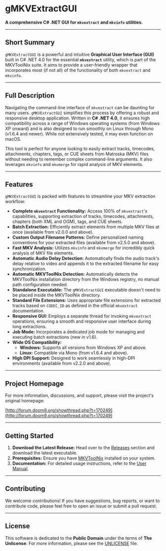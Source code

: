 # gMKVExtractGUI

**A comprehensive C# .NET GUI for `mkvextract` and `mkvinfo` utilities.**

---

## Short Summary

`gMKVExtractGUI` is a powerful and intuitive **Graphical User Interface (GUI)** built in C# .NET 4.0 for the essential **`mkvextract`** utility, which is part of the MKVToolNix suite. It aims to provide a user-friendly wrapper that incorporates most (if not all) of the functionality of both `mkvextract` and `mkvinfo`.

---

## Full Description

Navigating the command-line interface of `mkvextract` can be daunting for many users. `gMKVExtractGUI` simplifies this process by offering a robust and responsive desktop application. Written in **C# .NET 4.0**, it ensures high compatibility across a range of Windows operating systems (from Windows XP onward) and is also designed to run smoothly on Linux through Mono (v1.6.4 and newer). While not extensively tested, it may even function on macOS.

This tool is perfect for anyone looking to easily extract tracks, timecodes, attachments, chapters, tags, or CUE sheets from Matroska (MKV) files without needing to remember complex command-line arguments. It also leverages `mkvinfo` and `mkvmerge` for rapid analysis of MKV elements.

---

## Features

`gMKVExtractGUI` is packed with features to streamline your MKV extraction workflow:

* **Complete `mkvextract` Functionality:** Access 100% of `mkvextract`'s capabilities, supporting extraction of tracks, timecodes, attachments, chapters (both XML and OGM), tags, and CUE sheets.
* **Batch Extraction:** Efficiently extract elements from multiple MKV files at once (available from v2.0.0 and above).
* **Custom Output Filename Patterns:** Define personalized naming conventions for your extracted files (available from v2.5.0 and above).
* **Fast MKV Analysis:** Utilizes `mkvinfo` and `mkvmerge` for incredibly quick analysis of MKV file elements.
* **Automatic Audio Delay Detection:** Automatically finds the audio track's delay relative to video and appends it to the extracted filename for easy synchronization.
* **Automatic MKVToolNix Detection:** Automatically detects the MKVToolNix installation directory from the Windows registry, no manual path configuration needed.
* **Standalone Executable:** The `gMKVExtractGUI` executable doesn't need to be placed inside the MKVToolNix directory.
* **Standard File Extensions:** Uses appropriate file extensions for extracted tracks based on `CODEC_ID` as defined in the official `mkvextract` documentation.
* **Responsive GUI:** Employs a separate thread for invoking `mkvextract` operations, ensuring a smooth and responsive user interface during long extractions.
* **Job Mode:** Incorporates a dedicated job mode for managing and executing batch extractions (new in v1.6).
* **Wide OS Compatibility:**
    * **Windows:** Supports all versions from Windows XP and above.
    * **Linux:** Compatible via Mono (from v1.6.4 and above).
* **High DPI Support:** Designed to work seamlessly in high-DPI environments (available from v2.2.0 and above).

---

## Project Homepage

For more information, discussions, and support, please visit the project's original homepage:

[http://forum.doom9.org/showthread.php?t=170249](http://forum.doom9.org/showthread.php?t=170249)

---

## Getting Started

1.  **Download the Latest Release:** Head over to the [Releases](https://github.com/Gpower2/gMKVExtractGUI/releases) section and download the latest executable.
2.  **Prerequisites:** Ensure you have [MKVToolNix](https://mkvtoolnix.download/) installed on your system.
3.  **Documentation:** For detailed usage instructions, refer to the [User Manual](docs/README.md).

---

## Contributing

We welcome contributions! If you have suggestions, bug reports, or want to contribute code, please feel free to open an issue or submit a pull request.

---

## License

This software is dedicated to the **Public Domain** under the terms of **The Unlicense**.
For more information, please see the [UNLICENSE](https://unlicense.org/) file.
